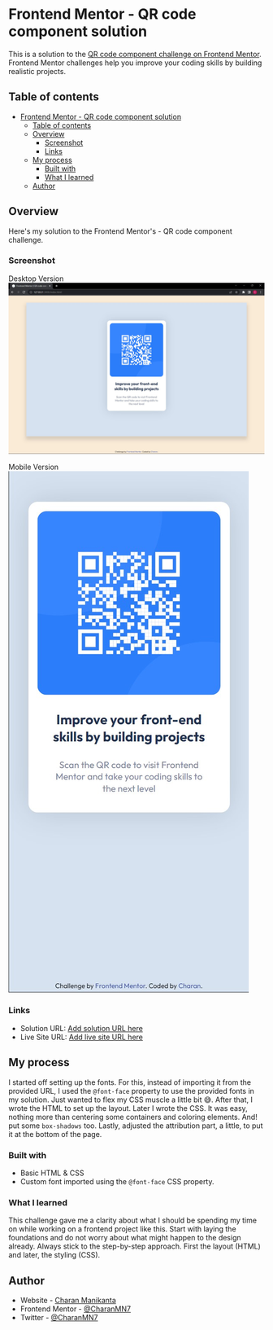 # Frontend Mentor - QR code component solution

This is a solution to the [QR code component challenge on Frontend Mentor](https://www.frontendmentor.io/challenges/qr-code-component-iux_sIO_H). Frontend Mentor challenges help you improve your coding skills by building realistic projects. 

## Table of contents

- [Frontend Mentor - QR code component solution](#frontend-mentor---qr-code-component-solution)
  - [Table of contents](#table-of-contents)
  - [Overview](#overview)
    - [Screenshot](#screenshot)
    - [Links](#links)
  - [My process](#my-process)
    - [Built with](#built-with)
    - [What I learned](#what-i-learned)
  - [Author](#author)


## Overview

Here's my solution to the Frontend Mentor's - QR code component challenge.

### Screenshot

Desktop Version
![](screenshots/desktop.jpg)

Mobile Version
![](screenshots/mobile.jpg)


### Links

- Solution URL: [Add solution URL here](https://your-solution-url.com)
- Live Site URL: [Add live site URL here](https://your-live-site-url.com)

## My process

I started off setting up the fonts. For this, instead of importing it from the provided URL, I used the `@font-face` property to use the provided fonts in my solution. Just wanted to flex my CSS muscle a little bit 😅.
After that, I wrote the HTML to set up the layout. Later I wrote the CSS. It was easy, nothing more than centering some containers and coloring elements. And! put some `box-shadows` too.
Lastly, adjusted the attribution part, a little, to put it at the bottom of the page.

### Built with

- Basic HTML & CSS
- Custom font imported using the `@font-face` CSS property.

### What I learned
This challenge gave me a clarity about what I should be spending my time on while working on a frontend project like this. Start with laying the foundations and do not worry about what might happen to the design already. Always stick to the step-by-step approach. First the layout (HTML) and later, the styling (CSS).

## Author

- Website - [Charan Manikanta](https://bio.link/charanmanikanta)
- Frontend Mentor - [@CharanMN7](https://www.frontendmentor.io/profile/CharanMN7)
- Twitter - [@CharanMN7](https://www.twitter.com/CharanMN7)
